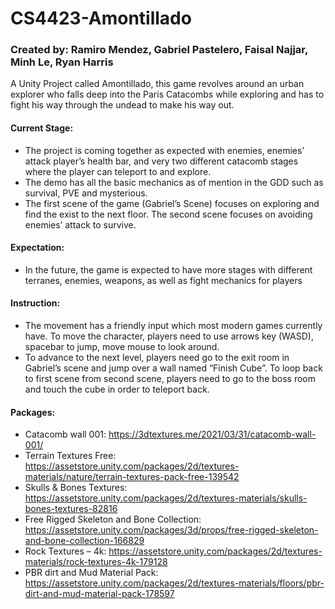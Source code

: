 # CS4423-Amontillado

### Created by: Ramiro Mendez, Gabriel Pastelero, Faisal Najjar, Minh Le, Ryan Harris
A Unity Project called Amontillado, this game revolves around an urban explorer who falls deep into the Paris Catacombs while exploring and has to fight his way through the undead to make his way out.


#### Current Stage:
* The project is coming together as expected with enemies, enemies’ attack player’s health bar, and very two different catacomb stages where the player can teleport to and explore.
* The demo has all the basic mechanics as of mention in the GDD such as survival, PVE and mysterious.
* The first scene of the game (Gabriel’s Scene) focuses on exploring and find the exist to the next floor. The second scene focuses on avoiding enemies’ attack to survive.


#### Expectation:
 * In the future, the game is expected to have more stages with different terranes, enemies, weapons, as well as fight mechanics for players

#### Instruction: 
* The movement has a friendly input which most modern games currently have. To move the character, players need to use arrows key (WASD), spacebar to jump, move mouse to look around.
* To advance to the next level, players need go to the exit room in Gabriel’s scene and jump over a wall named “Finish Cube”. To loop back to first scene from second scene, players need to go to the boss room and touch the cube in order to teleport back.

#### Packages:
* Catacomb wall 001: https://3dtextures.me/2021/03/31/catacomb-wall-001/
* Terrain Textures Free: https://assetstore.unity.com/packages/2d/textures-materials/nature/terrain-textures-pack-free-139542
* Skulls & Bones Textures: https://assetstore.unity.com/packages/2d/textures-materials/skulls-bones-textures-82816
* Free Rigged Skeleton and Bone Collection: https://assetstore.unity.com/packages/3d/props/free-rigged-skeleton-and-bone-collection-166829
* Rock Textures – 4k: https://assetstore.unity.com/packages/2d/textures-materials/rock-textures-4k-179128
* PBR dirt and Mud Material Pack: https://assetstore.unity.com/packages/2d/textures-materials/floors/pbr-dirt-and-mud-material-pack-178597
